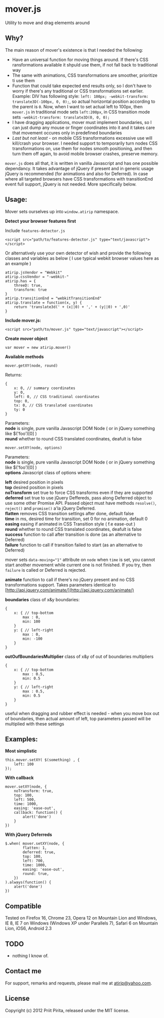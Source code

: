 # mover.js

Utility to move and drag elememts around

## Why?

The main reason of mover's existence is that I needed the following:

* Have an universal function for moving things around. If there's CSS ransformations available it shpuld use them, if not fall back to traditional way
* The same with animations, CSS transformations are smoother, prioritize ti use them
* Function that could take expected end results only, so I don't have to worry if there's any traditional or CSS transformations set earlier. Example: DIV has following style: `left: 100px; -webkit-transform: translate3D(-100px, 0, 0);`, so actual horizontal position according to the parent is `0`. Now, when I want to set actual left to 100px, then `mover.js` in traditional mode sets `left:200px`, in CSS transition mode sets `-webkit-transform: translate3D(0, 0, 0);`
* I have dragging applications, mover must implement boundaries, so I can just dump any mouse or finger coordinates into it and it takes care that movement occures only in predefined boundaries
* _Last but not least_ - on mobile CSS transformations excessive use will kill/crash your browser. I needed support to temporarily turn nodes CSS transformations on, use them for nodes smooth positioning, and then turn them off again, to avoid mobile browser crashes, preserve memory.

`mover.js` does all that, it is written in vanilla Javascript and has one possible dependancy. It takes advantage of jQuery if present and in generic usage jQuery is recommended (for animations and also for Deferred). In case where all targeted browsers have CSS transformations with transitionEnd event full support, jQuery is not needed. More specifically below.

## Usage:

Mover sets ourselves up into `window.atirip` namespace.

**Detect your browser features first**

Include `features-detector.js`

    <script src="path/to/features-detector.js" type="text/javascript"></script>

Or alternatively use your own detector of wish and provide the following classes and variables as below ( I use typical webkit browser values here as an example )

	atirip.jsVendor = "Webkit"
	atirip.cssVendor = "-webkit-"
	atirip.has = {
		threeD: true,
		transform: true
	}
	atirip.transitionEnd = "webkitTransitionEnd"
	atirip.translate = function(x, y) {
		return 'translate3d(' + (x||0) + ',' + (y||0) + ',0)'
	}


**Include mover.js:**

    <script src="path/to/mover.js" type="text/javascript"></script>

**Create mover object**

	var mover = new atirip.mover()

**Available methods**

	mover.getXY(node, round)

Returns:

	{
		x: 0, // summary coordinates
		y: 0,
		left: 0, // CSS traditional coordinates
		top: 0,
		tx: 0, // CSS translated coordinates
		ty: 0		
	}

Parameters:  
__node__ is single, pure vanilla Javascript DOM Node ( or in jQuery something like $('foo')[0] )  
__round__ whether to round CSS translated coordinates, deafult is false 

	mover.setXY(node, options)

Parameters:  
__node__ is single, pure vanilla Javascript DOM Node ( or in jQuery something like $('foo')[0] )  
__options__ Javascript class of options where:

__left__ desired position in pixels  
__top__ desired position in pixels  
__noTransform__ set true to force CSS transforms even if they are supported  
__deferred__ set true to use jQuery Deffereds, pass along Deferred object to use some other Promise API. Passed object must have methods `resolve()`, `reject()` and `promise()` a'la jQuery Deferred.  
__flatten__ removes CSS transition settings after done, default false  
__time__ in ms, desired time for transition, set 0 for no animation, default 0  
__easing__ easing if animated in CSS Transition style  ( f.e ease-out )  
__round__ whether to round CSS translated coordinates, deafult is false  
__success__ function to call after transition is done (as an alternative to Deferred)  
__failure__ function to call if transition failed to start (as an alternative to Deferred) 
 
mover sets `data-moving="1"` attribute on `node` when `time` is set, you cannot start another movement while current one is not finished. If you try, then `failure` is called or Deferred is rejected. 
 
__animate__	function to call if there's no jQuery present and no CSS transformations support. Takes parameters identical to [http://api.jquery.com/animate/](http://api.jquery.com/animate/)
		
__boundaries__ class of x&y boundaries:
 
 	{
 		x: { // top-bottom
 			max : 0,
 			min: 100
 		}
 		y: { // left-right
 			max : 0,
 			min: -100
 		}
 	}

__outOufBoundariesMultiplier__ class of x&y of out of boundaries multipliers

 	{
 		x: { // top-bottom
 			max : 0.5,
 			min: 0.5
 		}
 		y: { // left-right
 			max : 0.5,
 			min: 0.5
 		}
 	}

useful when dragging and rubber effect is needed - when you move box out of boundaries, then actual amount of left, top parameters passed will be multiplied with these settings

## Examples:

	
__Most simplistic__

	this.mover.setXY( $(something) , {
		left: 100
	});

	
__With callback__

	mover.setXY(node, {
		noTransform: true,
		top: 100,
		left: 500,
		time: 1000,
		easing: 'ease-out',
		callback: function() {
			alert('done')
		}
	})

__With jQuery Deferreds__

	$.when( mover.setXY(node, {
			flatten: 1,
			deferred: true,
			top: 100,
			left: 700,
			time: 1000,
			easing: 'ease-out',
			round: true,
		})
	).always(function() {
		alert('done')
	})


## Compatible

Tested on Firefox 16, Chrome 23, Opera 12 on Mountain Lion and Windows, IE 8, IE 7 on Windows
(Windows XP under Parallels 7), Safari 6 on Mountain Lion, iOS6, Android 2.3

## TODO

* nothing I know of.

## Contact me

For support, remarks and requests, please mail me at [atirip@yahoo.com](mailto:atirip@yahoo.com).

## License

Copyright (c) 2012 Priit Pirita, released under the MIT license.